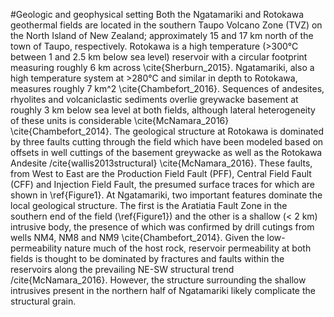 #Geologic and geophysical setting
Both the Ngatamariki and Rotokawa geothermal fields are located in the southern Taupo Volcano Zone (TVZ) on the North Island of New Zealand; approximately 15 and 17 km north of the town of Taupo, respectively. Rotokawa is a high temperature (>300&deg;C between 1 and 2.5 km below sea level) reservoir with a circular footprint measuring roughly 6 km across \cite{Sherburn_2015}. Ngatamariki, also a high temperature system at >280&deg;C and similar in depth to Rotokawa, measures roughly 7 km^2 \cite{Chambefort_2016}. Sequences of andesites, rhyolites and volcaniclastic sediments overlie greywacke basement at roughly 3 km below sea level at both fields, although lateral heterogeneity of these units is considerable \cite{McNamara_2016} \cite{Chambefort_2014}. The geological structure at Rotokawa is dominated by three faults cutting through the field which have been modeled based on offsets in well cuttings of the basement greywacke as well as the Rotokawa Andesite /cite{wallis2013structural} \cite{McNamara_2016}. These faults, from West to East are the Production Field Fault (PFF), Central Field Fault (CFF) and Injection Field Fault, the presumed surface traces for which are shown in \ref{Figure1}. At Ngatamariki, two important features dominate the local geological structure. The first is the Aratiatia Fault Zone in the southern end of the field (\ref{Figure1}) and the other is a shallow (< 2 km) intrusive body, the presence of which was confirmed by drill cutings from wells NM4, NM8 and NM9 \cite{Chambefort_2014}. Given the low-permeability nature much of the host rock, reservoir permeability at both fields is thought to be dominated by fractures and faults within the reservoirs along the prevailing NE-SW structural trend /cite{McNamara_2016}. However, the structure surrounding the shallow intrusives present in the northern half of Ngatamariki likely complicate the structural grain.